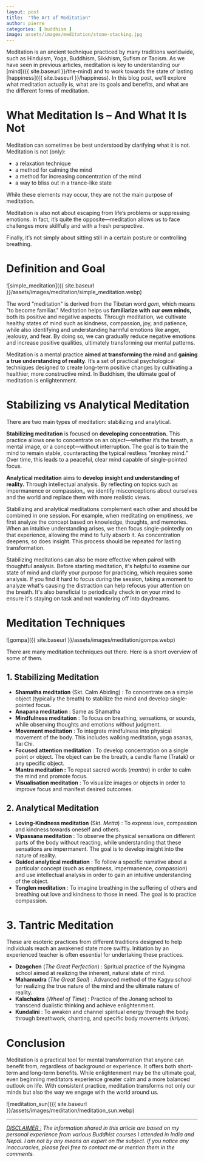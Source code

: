 ```yaml
---
layout: post
title:  "The Art of Meditation"
author: pierre
categories: [ buddhism ]
image: assets/images/meditation/stone-stacking.jpg
---
```


Meditation is an ancient technique practiced by many traditions worldwide, such as Hinduism, Yoga, Buddhism, Sikkhism, Sufism or Taoism. As we have seen in previous articles, meditation is key to understanding our [mind]({{ site.baseurl }}/the-mind) and to work towards the state of lasting [happiness]({{ site.baseurl }}/happiness). In this blog post, we’ll explore what meditation actually is, what are its goals and benefits, and what are the different forms of meditation.

# What Meditation Is – And What It Is Not

Meditation can sometimes be best understood by clarifying what it is not. Meditation is not (only):

- a relaxation technique
- a method for calming the mind
- a method for increasing concentration of the mind
- a way to bliss out in a trance-like state

While these elements may occur, they are not the main purpose of meditation. 

Meditation is also not about escaping from life’s problems or suppressing emotions. In fact, it’s quite the opposite—meditation allows us to face challenges more skillfully and with a fresh perspective.

Finally, it’s not simply about sitting still in a certain posture or controlling breathing.

# Definition and Goal

![simple_meditation]({{ site.baseurl }}/assets/images/meditation/simple_meditation.webp)

The word "meditation" is derived from the Tibetan word *gom*, which means "to become familiar." Meditation helps us **familiarize with our own minds,** both its positive and negative aspects. Through meditation, we cultivate healthy states of mind such as kindness, compassion, joy, and patience, while also identifying and understanding harmful emotions like anger, jealousy, and fear. By doing so, we can gradually reduce negative emotions and increase positive qualities, ultimately transforming our mental patterns.

Meditation is a mental practice **aimed at transforming the mind** and **gaining a true understanding of reality**. It’s a set of practical psychological techniques designed to create long-term positive changes by cultivating a healthier, more constructive mind. In Buddhism, the ultimate goal of meditation is enlightenment.

# Stabilizing vs Analytical Meditation

There are two main types of meditation: stabilizing and analytical. 

**Stabilizing meditation** is focused on **developing concentration.** This practice allows one to concentrate on an object—whether it’s the breath, a mental image, or a concept—without interruption. The goal is to train the mind to remain stable, counteracting the typical restless "monkey mind." Over time, this leads to a peaceful, clear mind capable of single-pointed focus.

**Analytical meditation** aims to **develop insight and understanding of reality.** Through intellectual analysis. By reflecting on topics such as impermanence or compassion,, we identify misconceptions about ourselves and the world and replace them with more realistic views.

Stabilizing and analytical meditations complement each other and should be combined in one session. For example, when meditating on emptiness, we first analyze the concept based on knowledge, thoughts, and memories. When an intuitive understanding arises, we then focus single-pointedly on that experience, allowing the mind to fully absorb it. As concentration deepens, so does insight. This process should be repeated for lasting transformation.

Stabilizing meditations can also be more effective when paired with thoughtful analysis. Before starting meditation, it's helpful to examine our state of mind and clarify your purpose for practicing, which requires some analysis. If you find it hard to focus during the session, taking a moment to analyze what's causing the distraction can help refocus your attention on the breath. It's also beneficial to periodically check in on your mind to ensure it's staying on task and not wandering off into daydreams.

# Meditation Techniques

![gompa]({{ site.baseurl }}/assets/images/meditation/gompa.webp)

There are many meditation techniques out there. Here is a short overview of some of them.

## 1. Stabilizing Meditation

- **Shamatha meditation** (Skt. Calm Abiding) : To concentrate on a simple object (typically the breath) to stabilize the mind and develop single-pointed focus.
- **Anapana meditation** : Same as Shamatha
- **Mindfulness meditation** : To focus on breathing, sensations, or sounds, while observing thoughts and emotions without judgment.
- **Movement meditation** : To integrate mindfulness into physical movement of the body. This includes walking meditation, yoga asanas, Tai Chi.
- **Focused attention meditation** : To develop concentration on a single point or object. The object can be the breath, a candle flame (Tratak) or any specific object.
- **Mantra meditation :** To repeat sacred words (*mantra*) in order to calm the mind and promote focus.
- **Visualisation meditation** : To visualize images or objects in order to improve focus and manifest desired outcomes.

## 2. Analytical Meditation

- **Loving-Kindness meditation** (Skt. *Metta*) : To express love, compassion and kindness towards oneself and others.
- **Vipassana meditation** : To observe the physical sensations on different parts of the body without reacting, while understanding that these sensations are impermanent. The goal is to develop insight into the nature of reality.
- **Guided analytical meditation** : To follow a specific narrative about a particular concept (such as emptiness, impermanence, compassion) and use intellectual analysis in order to gain an intuitive understanding of the object.
- **Tonglen meditation** : To imagine breathing in the suffering of others and breathing out love and kindness to those in need. The goal is to practice compassion.

# 3. Tantric Meditation

These are esoteric practices from different traditions designed to help individuals reach an awakened state more swiftly. Initiation by an experienced teacher is often essential for undertaking these practices.

- **Dzogchen** (*The Great Perfection*) : Spritual practice of the Nyingma school aimed at realizing the inherent, natural state of mind.
- **Mahamudra** (*The Great Seal*) : Advanced method of the Kagyu school for realizing the true nature of the mind and the ultimate nature of reality.
- **Kalachakra** (*Wheel of Time*) : Practice of the Jonang school to transcend dualistic thinking and achieve enlightenment.
- **Kundalini** : To awaken and channel spiritual energy through the body through breathwork, chanting, and specific body movements (*kriyas*).

# Conclusion

Meditation is a practical tool for mental transformation that anyone can benefit from, regardless of background or experience. It offers both short-term and long-term benefits. While enlightenment may be the ultimate goal, even beginning meditators experience greater calm and a more balanced outlook on life. With consistent practice, meditation transforms not only our minds but also the way we engage with the world around us.

![meditation_sun]({{ site.baseurl }}/assets/images/meditation/meditation_sun.webp)


---

*<ins>DISCLAIMER :</ins> The information shared in this article are based on my personal experience from various Buddhist courses I attended in India and Nepal. I am not by any means an expert on the subject. If you notice any inaccuracies, please feel free to contact me or mention them in the comments.*